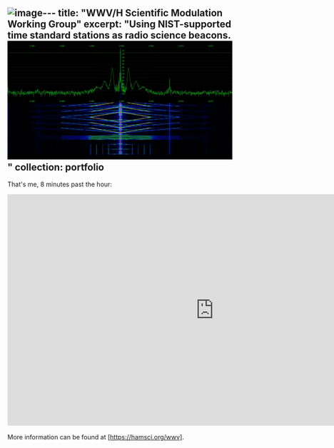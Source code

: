 ![image](https://github.com/user-attachments/assets/d8c917f8-c971-4181-b49c-9b239b0995b5)---
title: "WWV/H Scientific Modulation Working Group"
excerpt: "Using NIST-supported time standard stations as radio science beacons. <br/><img src='/images/wwvhwg.png'>"
collection: portfolio
---

That's me, 8 minutes past the hour:
<iframe width="923" height="519" src="https://www.youtube.com/embed/UVIGS1XvQAY" title="WWV Ionospheric Scientific Modulation Test  | Signal Phantom" frameborder="0" allow="accelerometer; autoplay; clipboard-write; encrypted-media; gyroscope; picture-in-picture; web-share" allowfullscreen></iframe>

More information can be found at [https://hamsci.org/wwv].
